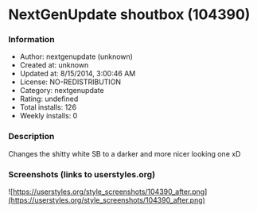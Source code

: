 # NextGenUpdate shoutbox (104390)

### Information
- Author: nextgenupdate (unknown)
- Created at: unknown
- Updated at: 8/15/2014, 3:00:46 AM
- License: NO-REDISTRIBUTION
- Category: nextgenupdate
- Rating: undefined
- Total installs: 126
- Weekly installs: 0


### Description
Changes the shitty white SB to a darker and more nicer looking one xD


### Screenshots (links to userstyles.org)
![https://userstyles.org/style_screenshots/104390_after.png](https://userstyles.org/style_screenshots/104390_after.png)


